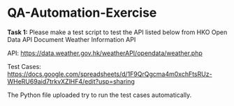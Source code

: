 # QA-Automation-Exercise

**Task 1:**
Please make a test script to test the API listed below from HKO Open Data API Document
Weather Information API

API: https://data.weather.gov.hk/weatherAPI/opendata/weather.php

Test Cases:
https://docs.google.com/spreadsheets/d/1F9QrQgcma4m0xchFtsRUz-WHeRU69aid7trkvXZlHF4/edit?usp=sharing

The Python file uploaded try to run the test cases automatically.
